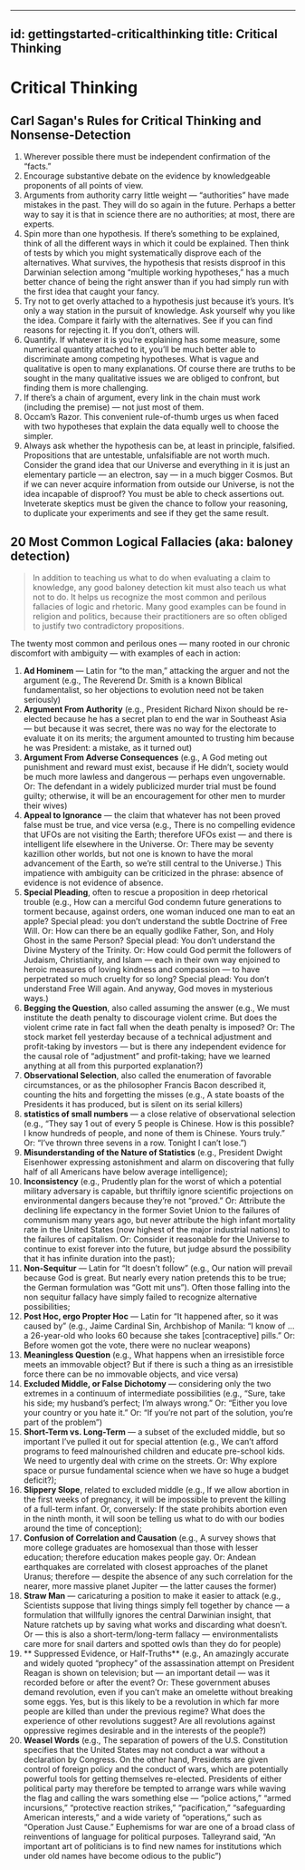 
---
id: gettingstarted-criticalthinking
title: Critical Thinking
---

# Critical Thinking

## Carl Sagan's Rules for Critical Thinking and Nonsense-Detection

1.  Wherever possible there must be independent confirmation of the “facts.”
2. Encourage substantive debate on the evidence by knowledgeable proponents of all points of view.
3. Arguments from authority carry little weight — “authorities” have made mistakes in the past. They will do so again in the future. Perhaps a better way to say it is that in science there are no authorities; at most, there are experts.
4. Spin more than one hypothesis. If there’s something to be explained, think of all the different ways in which it could be explained. Then think of tests by which you might systematically disprove each of the alternatives. What survives, the hypothesis that resists disproof in this Darwinian selection among “multiple working hypotheses,” has a much better chance of being the right answer than if you had simply run with the first idea that caught your fancy.
5. Try not to get overly attached to a hypothesis just because it’s yours. It’s only a way station in the pursuit of knowledge. Ask yourself why you like the idea. Compare it fairly with the alternatives. See if you can find reasons for rejecting it. If you don’t, others will.
6. Quantify. If whatever it is you’re explaining has some measure, some numerical quantity attached to it, you’ll be much better able to discriminate among competing hypotheses. What is vague and qualitative is open to many explanations. Of course there are truths to be sought in the many qualitative issues we are obliged to confront, but finding them is more challenging.
7. If there’s a chain of argument, every link in the chain must work (including the premise) — not just most of them.
8. Occam’s Razor. This convenient rule-of-thumb urges us when faced with two hypotheses that explain the data equally well to choose the simpler.
9. Always ask whether the hypothesis can be, at least in principle, falsified. Propositions that are untestable, unfalsifiable are not worth much. Consider the grand idea that our Universe and everything in it is just an elementary particle — an electron, say — in a much bigger Cosmos. But if we can never acquire information from outside our Universe, is not the idea incapable of disproof? You must be able to check assertions out. Inveterate skeptics must be given the chance to follow your reasoning, to duplicate your experiments and see if they get the same result.

## 20 Most Common Logical Fallacies (aka: baloney detection)

>In addition to teaching us what to do when evaluating a claim to knowledge, any good baloney detection kit must also teach us what not to do. It helps us recognize the most common and perilous fallacies of logic and rhetoric. Many good examples can be found in religion and politics, because their practitioners are so often obliged to justify two contradictory propositions.

The twenty most common and perilous ones — many rooted in our chronic discomfort with ambiguity — with examples of each in action:

1. **Ad Hominem** — Latin for “to the man,” attacking the arguer and not the argument (e.g., The Reverend Dr. Smith is a known Biblical fundamentalist, so her objections to evolution need not be taken seriously)
2. **Argument From Authority** (e.g., President Richard Nixon should be re-elected because he has a secret plan to end the war in Southeast Asia — but because it was secret, there was no way for the electorate to evaluate it on its merits; the argument amounted to trusting him because he was President: a mistake, as it turned out)
3. **Argument From Adverse Consequences** (e.g., A God meting out punishment and reward must exist, because if He didn’t, society would be much more lawless and dangerous — perhaps even ungovernable. Or: The defendant in a widely publicized murder trial must be found guilty; otherwise, it will be an encouragement for other men to murder their wives)
4. **Appeal to Ignorance** — the claim that whatever has not been proved false must be true, and vice versa (e.g., There is no compelling evidence that UFOs are not visiting the Earth; therefore UFOs exist — and there is intelligent life elsewhere in the Universe. Or: There may be seventy kazillion other worlds, but not one is known to have the moral advancement of the Earth, so we’re still central to the Universe.) This impatience with ambiguity can be criticized in the phrase: absence of evidence is not evidence of absence.
5. **Special Pleading**, often to rescue a proposition in deep rhetorical trouble (e.g., How can a merciful God condemn future generations to torment because, against orders, one woman induced one man to eat an apple? Special plead: you don’t understand the subtle Doctrine of Free Will. Or: How can there be an equally godlike Father, Son, and Holy Ghost in the same Person? Special plead: You don’t understand the Divine Mystery of the Trinity. Or: How could God permit the followers of Judaism, Christianity, and Islam — each in their own way enjoined to heroic measures of loving kindness and compassion — to have perpetrated so much cruelty for so long? Special plead: You don’t understand Free Will again. And anyway, God moves in mysterious ways.)
6. **Begging the Question**, also called assuming the answer (e.g., We must institute the death penalty to discourage violent crime. But does the violent crime rate in fact fall when the death penalty is imposed? Or: The stock market fell yesterday because of a technical adjustment and profit-taking by investors — but is there any independent evidence for the causal role of “adjustment” and profit-taking; have we learned anything at all from this purported explanation?)
7. **Observational Selection**, also called the enumeration of favorable circumstances, or as the philosopher Francis Bacon described it, counting the hits and forgetting the misses (e.g., A state boasts of the Presidents it has produced, but is silent on its serial killers)
8. **statistics of small numbers** — a close relative of observational selection (e.g., “They say 1 out of every 5 people is Chinese. How is this possible? I know hundreds of people, and none of them is Chinese. Yours truly.” Or: “I’ve thrown three sevens in a row. Tonight I can’t lose.”)
9. **Misunderstanding of the Nature of Statistics** (e.g., President Dwight Eisenhower expressing astonishment and alarm on discovering that fully half of all Americans have below average intelligence);
10. **Inconsistency** (e.g., Prudently plan for the worst of which a potential military adversary is capable, but thriftily ignore scientific projections on environmental dangers because they’re not “proved.” Or: Attribute the declining life expectancy in the former Soviet Union to the failures of communism many years ago, but never attribute the high infant mortality rate in the United States (now highest of the major industrial nations) to the failures of capitalism. Or: Consider it reasonable for the Universe to continue to exist forever into the future, but judge absurd the possibility that it has infinite duration into the past);
11. **Non-Sequitur** — Latin for “It doesn’t follow” (e.g., Our nation will prevail because God is great. But nearly every nation pretends this to be true; the German formulation was “Gott mit uns”). Often those falling into the non sequitur fallacy have simply failed to recognize alternative possibilities;
12. **Post Hoc, ergo Propter Hoc** — Latin for “It happened after, so it was caused by” (e.g., Jaime Cardinal Sin, Archbishop of Manila: “I know of … a 26-year-old who looks 60 because she takes [contraceptive] pills.” Or: Before women got the vote, there were no nuclear weapons)
13. **Meaningless Question** (e.g., What happens when an irresistible force meets an immovable object? But if there is such a thing as an irresistible force there can be no immovable objects, and vice versa)
14. **Excluded Middle, or False Dichotomy** — considering only the two extremes in a continuum of intermediate possibilities (e.g., “Sure, take his side; my husband’s perfect; I’m always wrong.” Or: “Either you love your country or you hate it.” Or: “If you’re not part of the solution, you’re part of the problem”)
15. **Short-Term vs. Long-Term** — a subset of the excluded middle, but so important I’ve pulled it out for special attention (e.g., We can’t afford programs to feed malnourished children and educate pre-school kids. We need to urgently deal with crime on the streets. Or: Why explore space or pursue fundamental science when we have so huge a budget deficit?);
16. **Slippery Slope**, related to excluded middle (e.g., If we allow abortion in the first weeks of pregnancy, it will be impossible to prevent the killing of a full-term infant. Or, conversely: If the state prohibits abortion even in the ninth month, it will soon be telling us what to do with our bodies around the time of conception);
17. **Confusion of Correlation and Causation** (e.g., A survey shows that more college graduates are homosexual than those with lesser education; therefore education makes people gay. Or: Andean earthquakes are correlated with closest approaches of the planet Uranus; therefore — despite the absence of any such correlation for the nearer, more massive planet Jupiter — the latter causes the former)
18. **Straw Man** — caricaturing a position to make it easier to attack (e.g., Scientists suppose that living things simply fell together by chance — a formulation that willfully ignores the central Darwinian insight, that Nature ratchets up by saving what works and discarding what doesn’t. Or — this is also a short-term/long-term fallacy — environmentalists care more for snail darters and spotted owls than they do for people)
19. ** Suppressed Evidence, or Half-Truths** (e.g., An amazingly accurate and widely quoted “prophecy” of the assassination attempt on President Reagan is shown on television; but — an important detail — was it recorded before or after the event? Or: These government abuses demand revolution, even if you can’t make an omelette without breaking some eggs. Yes, but is this likely to be a revolution in which far more people are killed than under the previous regime? What does the experience of other revolutions suggest? Are all revolutions against oppressive regimes desirable and in the interests of the people?)
20. **Weasel Words** (e.g., The separation of powers of the U.S. Constitution specifies that the United States may not conduct a war without a declaration by Congress. On the other hand, Presidents are given control of foreign policy and the conduct of wars, which are potentially powerful tools for getting themselves re-elected. Presidents of either political party may therefore be tempted to arrange wars while waving the flag and calling the wars something else — “police actions,” “armed incursions,” “protective reaction strikes,” “pacification,” “safeguarding American interests,” and a wide variety of “operations,” such as “Operation Just Cause.” Euphemisms for war are one of a broad class of reinventions of language for political purposes. Talleyrand said, “An important art of politicians is to find new names for institutions which under old names have become odious to the public”)